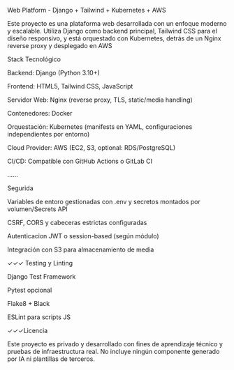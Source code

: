 Web Platform - Django + Tailwind + Kubernetes + AWS

Este proyecto es una plataforma web desarrollada con un enfoque moderno y escalable. Utiliza Django como backend principal, Tailwind CSS para el diseño responsivo, y está orquestado con Kubernetes, detrás de un Nginx reverse proxy y desplegado en AWS

Stack Tecnológico

Backend: Django (Python 3.10+)

Frontend: HTML5, Tailwind CSS, JavaScript

Servidor Web: Nginx (reverse proxy, TLS, static/media handling)

Contenedores: Docker

Orquestación: Kubernetes (manifests en YAML, configuraciones independientes por entorno)

Cloud Provider: AWS (EC2, S3, optional: RDS/PostgreSQL)

CI/CD: Compatible con GitHub Actions o GitLab CI


......

Segurida

Variables de entoro gestionadas con .env y secretos montados por volumen/Secrets API

CSRF, CORS y cabeceras estrictas configuradas

Autenticacion JWT o session-based (según módulo)

Integración con S3 para almacenamiento de media


✓✓✓ Testing y Linting

Django Test Framework

Pytest opcional

Flake8 + Black

ESLint para scripts JS


✓✓✓Licencia

Este proyecto es privado y desarrollado con fines de aprendizaje técnico y pruebas de infraestructura real. No incluye ningún componente generado por IA ni plantillas de terceros.
